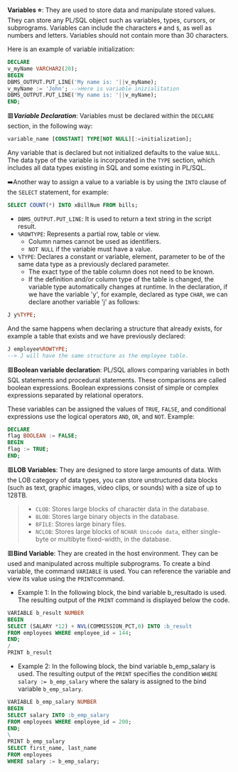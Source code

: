 **Variables ⭐**: They are used to store data and manipulate stored values. They can store any PL/SQL object such as variables, types, cursors, or subprograms. Variables can
include the characters `#` and `$`, as well as numbers and letters. Variables should not contain more than 30 characters. 

Here is an example of variable initialization:
```sql
DECLARE
v_myName VARCHAR2(20);
BEGIN 
DBMS_OUTPUT.PUT_LINE('My name is: '||v_myName);
v_myName := 'John'; -->Here is variable inizialitation
DBMS_OUTPUT.PUT_LINE('My name is: '||v_myName);
END;

```
 🟥***Variable Declaration***: Variables must be declared within the `DECLARE` section, in the following way:
 ```SQL
 variable_name [CONSTANT] TYPE[NOT NULL][:=initialization];
 ```
Any variable that is declared but not initialized defaults to the value `NULL`. 
The data type of the variable is incorporated in the `TYPE` section, which includes all data types existing in SQL and some existing in PL/SQL.

 ➡️Another way to assign a value to a variable is by using the `INTO` clause of the `SELECT` statement, for example:
 
 ```sql
 SELECT COUNT(*) INTO xBillNum FROM bills;
 ```
- `DBMS_OUTPUT.PUT_LINE`: It is used to return a text string in the script result.
- `%ROWTYPE`: Represents a partial row, table or view.
    - Column names cannot be used as identifiers.
    - `NOT NULL` if the variable must have a value.
- `%TYPE`: Declares a constant or variable, element, parameter to be of the same data type as a previously declared parameter.
    - The exact type of the table column does not need to be known.
    - If the definition and/or column type of the table is changed, the variable type automatically changes at runtime.
In the declaration, if we have the variable 'y', for example, declared as type `CHAR`, we can declare another variable 'j' as follows:
```sql
J y%TYPE;
```
And the same happens when declaring a structure that already exists, for example a table that exists and we have previously declared:
```SQL
J employee%ROWTYPE;
--> J will have the same structure as the employee table.
```
🟥**Boolean variable declaration**: PL/SQL allows comparing variables in both SQL statements and procedural statements. These comparisons are called boolean expressions. Boolean expressions consist of simple or complex expressions separated by relational operators.

These variables can be assigned the values of `TRUE`, `FALSE`, and conditional expressions use the logical operators `AND`, `OR`, and `NOT`.
Example:
```sql
DECLARE
flag BOOLEAN := FALSE;
BEGIN
flag := TRUE;
END;
```
🟥**LOB Variables**: They are designed to store large amounts of data.
With the LOB category of data types, you can store unstructured data blocks (such as text, graphic images, video clips, or sounds) with a size of up to 128TB.

>- `CLOB`: Stores large blocks of character data in the database.
>- `BLOB`: Stores large binary objects in the database.
>- `BFILE`: Stores large binary files.
>- `NCLOB`: Stores large blocks of `NCHAR Unicode data`, either single-byte or multibyte fixed-width, in the database.

🟥**Bind Variable**: They are created in the host environment. They can be used and manipulated across multiple subprograms. To create a bind variable, the command `VARIABLE` is used. You can reference the variable and view its value using the `PRINT`command.

- Example 1: In the following block, the bind variable b_resultado is used. The resulting output of the `PRINT` command is displayed below the code.
```SQL
VARIABLE b_result NUMBER
BEGIN
SELECT (SALARY *12) + NVL(COMMISSION_PCT,0) INTO :b_result
FROM employees WHERE employee_id = 144;
END;
/
PRINT b_result
```
- Example 2: In the following block, the bind variable b_emp_salary is used. The resulting output of the `PRINT` specifies the condition `WHERE salary := b_emp_salary` where the salary is assigned to the bind variable `b_emp_salary`.
```sql
VARIABLE b_emp_salary NUMBER
BEGIN
SELECT salary INTO :b_emp_salary
FROM employees WHERE employee_id = 200;
END;
\
PRINT b_emp_salary
SELECT first_name, last_name
FROM employees
WHERE salary := b_emp_salary;
```

